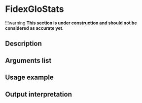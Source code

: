 # FidexGloStats

!!!warning
    **This section is under construction and should not be considered as accurate yet.**

## Description

## Arguments list

## Usage example

## Output interpretation